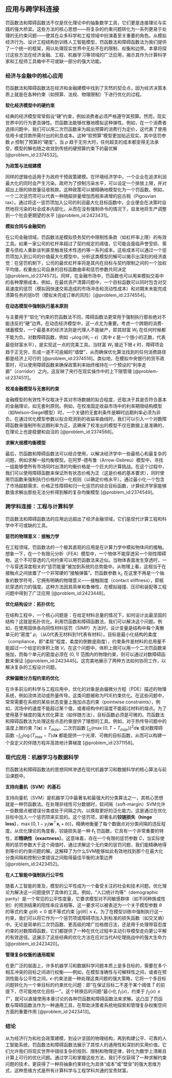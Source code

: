 ## 应用与跨学科连接

罚函数法和障碍函数法不仅是优化理论中的抽象数学工具，它们更是连接理论与实践的强大桥梁。这些方法的核心思想——将复杂的约束问题转化为一系列更易于处理的无约束问题——使其在众多科学和工程领域中扮演着至关重要的角色。从模拟经济行为、设计工程结构到训练人工智能模型，罚函数法和障碍函数法为我们提供了一个统一的框架，用以处理现实世界中无处不在的限制、权衡和边界。本章将探讨这些方法在经济金融、工程、机器学习等领域的广泛应用，揭示其作为计算科学家和工程师工具箱中不可或缺一部分的强大功能。

### 经济与金融中的核心应用

罚函数法和障碍函数法在经济和金融建模中找到了天然的契合点，因为经济决策本质上就是在各种约束（如预算、法规、物理限制）下进行优化的过程。

**软化经济模型中的硬约束**

经典的经济模型常常假设“硬”约束，例如消费者必须严格遵守其预算。然而，现实世界中的行为更具弹性。罚函数法能够优雅地模拟这种弹性。例如，在一个消费者选择问题中，我们可以用二次罚函数来为超出预算的消费行为定价，这代表了使用信用卡或贷款所需付出的利息成本。这种“软预算”模型更加贴近现实，其中惩罚参数 $\rho$ 控制了预算的“硬度”。当 $\rho$ 趋于无穷大时，任何超支的成本都变得无法承受，模型的解也随之收敛到传统的硬预算约束下的最优解 [@problem_id:2374532]。

**为政策与法规建模**

同样的逻辑也适用于为政府干预政策建模。在环境经济学中，一个企业在追求利润最大化的同时会产生污染。政府为了控制污染水平，可以设定一个排放上限，并对超出上限的排放量征收税款。这种政策可以被精确地模型化为一个罚函数。例如，一个二次惩罚项可以代表一种随超排量增加而税率递增的庇古税（Pigouvian tax）。通过将这一惩罚项加入公司的利润最大化目标函数中，企业便会在决策时自然地将污染的社会成本内部化，从而在没有强制命令的情况下，自发地将生产调整到一个社会更期望的水平 [@problem_id:2423431]。

**模拟合同与金融契约**

在公司金融领域，罚函数法是模拟债务契约中限制性条款（如杠杆率上限）的有效工具。如果一家公司的杠杆率超过了契约规定的阈值，它可能会面临声誉受损、需要与债权人重新谈判甚至触发技术性违约等一系列成本。这些成本可以通过一个惩罚项加入到公司的价值最大化模型中。分析这类模型的解可以揭示出深刻的经济直觉：在惩罚机制下，公司的最优杠杆率将是其内在目标与契约限制之间的一个加权平均值，权重由公司自身的目标函数曲率和惩罚参数共同决定 [@problem_id:2374573]。同样，在金融市场中，罚函数也可以用来模拟交易中的各种摩擦成本。例如，在最优资产清算问题中，一个目标函数可以同时包含对交易速度的惩罚（模拟因快速交易造成的市场冲击和流动性成本）和对期末未能完成清算任务的惩b罚（模拟未完成订单的风险）[@problem_id:2374554]。

**在动态模型中强制执行基本原则**

与主要用于“软化”约束的罚函数法不同，障碍函数法更常用于强制执行那些绝对不能违反的“硬”边界。在动态经济模型中，这一点尤为重要。考虑一个跨期的消费-储蓄模型，一个最基本的经济法则是代理人不能破产，即其财富 $W_t$ 在任何时候都不能为负。对数障碍函数，例如 $-\mu \log(W_t - \epsilon)$（其中 $\epsilon$ 是一个很小的正数，代表最低财富水平），是实现这一点的完美工具。当财富 $W_t$ 接近下限 $\epsilon$ 时，障碍项会趋于正无穷，形成一道不可逾越的“墙壁”，从而确保优化算法找到的任何消费路径都是经济上可行的 [@problem_id:2374516]。类似地，在模拟中央银行的货币政策时，可以使用障碍函数来确保政策利率始终维持在一个预设的“利率走廊”（corridor）之内，这反映了央行在现实操作中的上下限管理 [@problem-id:2374511]。

**校准金融模型与无套利约束**

金融模型的有效性不仅取决于其对市场数据的拟合程度，还取决于其是否符合基本的金融理论，如无套利原则。例如，在校准固定收益市场中的利率期限结构模型（如Nelson-Siegel模型）时，一个关键的无套利条件是瞬时远期利率必须为非负。在通过优化模型参数以拟合观测到的收益率曲线时，我们可以引入一个对数障碍函数来强制所有远期利率为正。这确保了校准出的模型不仅在数据上是准确的，在理论上也是稳健和自洽的 [@problem_id:2374568]。

**求解大规模均衡模型**

最后，罚函数和障碍函数法可以结合使用，以解决经济学中一些最核心和最复杂的问题，例如求解一般均衡模型。在阿罗-德布鲁（Arrow-Debreu）模型中，寻找一组能够使所有市场同时出清的均衡价格是一个巨大的计算挑战。在这个过程中，我们可以使用障碍函数来保证所有状态价格为正（这是价格的基本要求），同时使用罚函数来强制执行价格的归一化规则（以确定价格水平）。通过最小化一个包含了市场超额需求、价格正性障碍和归一化惩罚的综合目标函数，计算经济学家能够数值求解出那些无法分析得到解的复杂均衡模型 [@problem_id:2374549]。

### 跨学科连接：工程与计算科学

罚函数法和障碍函数法的应用远远超出了经济金融领域，它们是现代计算工程和科学中不可或缺的工具。

**惩罚的物理意义：接触力学**

在工程领域，罚函数法的一个极其直观的应用是在计算力学中模拟物体间的接触。想象一下，在一个有限元分析（FEA）模型中，一个物体不能穿透另一个刚性障碍物。这个不可穿透的几何约束可以用罚函数法来近似。当物体表面发生穿透时，一个与穿透深度相关的“惩罚能量”被加到系统的总势能中。从物理上看，这相当于在接触点之间放置了一个非常硬的“接触弹簧”。罚函数参数 $k_c$ 在这里不再是一个抽象的数学符号，它拥有明确的物理意义——接触刚度（contact stiffness），即抵抗穿透的力的强度。这种方法因其简单和鲁棒性，在模拟碰撞、压印和装配等工程问题中得到了广泛应用 [@problem_id:2423448]。

**优化结构设计：拓扑优化**

在结构工程中，一个核心问题是：在给定材料总量的情况下，如何设计出最坚固的结构？这就是拓扑优化。利用罚函数和障碍函数法，我们可以解决这个问题。例如，在使用固体各向同性材料惩罚（SIMP）方法时，设计变量是结构中每个离散单元的“密度” $\rho_i$ （从0代表无材料到1代表有材料）。目标是最小化结构的柔度（compliance，即“柔软”程度，柔度的倒数是刚度），约束条件是材料的总用量不能超过一个给定的体积上限 $V$。在这个问题中，体积上限可以用一个二次罚函数来施加，而每个单元的密度必须在 $(0,1)$ 范围内的物理约束，则可以通过对数障碍函数来保证 [@problem_id:2423445]。这完美地展示了两种方法如何协同工作，以解决复杂的工程设计问题。

**求解偏微分方程约束的优化**

在许多前沿的科学与工程应用中，优化的对象是由偏微分方程（PDE）描述的物理系统，例如流体流动或热量传导。这类问题被称为PDE约束优化。在这些问题中，常常需要在系统的某些状态变量上施加点态约束（pointwise constraints），例如，流场中的速度不能超过某个值，或者结构中的温度不能超过材料的熔点。为了使用基于梯度的强大优化算法（如伴随方法），目标函数必须是可微的。罚函数法和障碍函数法为处理这些点态约束提供了理想的工具。例如，对于热传导问题中的温度上限约束 $T(\boldsymbol{x}) \le T_{max}$，二次罚函数 $\int_{\Omega}(\max\{0, T-T_{max}\})^2 d\boldsymbol{x}$ 或对数障碍函数 $-\int_{\Omega} \log(T_{max}-T) d\boldsymbol{x}$ 都能提供一个光滑、可微的目标函数，从而可以构建一个良定义的伴随方程并高效地计算梯度 [@problem_id:2371158]。

### 现代应用：机器学习与数据科学

罚函数法和障碍函数法的思想同样渗透在现代机器学习和数据科学的核心算法与前沿课题中。

**支持向量机（SVM）的基石**

支持向量机（SVM）是机器学习中最著名和最强大的分类算法之一，其核心思想就是一种罚函数法。在处理非线性可分数据时，软间隔（soft-margin）SVM允许一些数据点被错误分类或处于间隔之内，以换取更好的泛化能力。这是通过在优化目标中加入一个惩罚项来实现的。这个惩罚项，即著名的**铰链损失（hinge loss）**，$\max\{0, 1 - y_i(\boldsymbol{w}^\top\boldsymbol{x}_i + b)\}$，精确地衡量了每个数据点对分类间隔的违反程度。从优化理论的角度看，铰链损失是一种 $\ell_1$ 罚函数，它具有一个非常重要的特性，即**精确性（exactness）**。这意味着，存在一个有限的惩罚参数 $C$，当实际使用的惩罚参数大于这个阈值时，通过求解这个无约束的惩罚问题，我们能精确地得到等价的约束问题的解。这解释了为什么SVM能够如此有效地找到那个在最大化分类间隔和控制分类错误之间取得最佳平衡的决策边界 [@problem_id:2423452]。

**在人工智能中强制执行公平性**

随着人工智能的普及，模型的公平性成为一个备受关注的社会和技术问题。优化理论为解决这一问题提供了具体的工具。例如，“人口统计均等”（demographic parity）是一个常见的公平性度量，它要求模型对不同敏感群体（如不同种族或性别）的预测结果的阳性率应该相等。这一要求可以被表述为一个关于模型参数 $\theta$ 的等式约束 $g(\theta)=0$ 或不等式约束 $|g(\theta)| \le \epsilon$。为了在模型训练中强制执行这一约束，我们可以将它作为一个惩罚项或障碍项加入到标准的损失函数（如交叉熵）中。无论是简单的二次罚函数、更高级的增广拉格朗日法，还是用于处理带容忍度约束的对数障碍函数，它们都提供了一种在优化过程中主动引导模型走向更公平解的有效途径。这展示了这些经典的优化方法在应对当代AI伦理挑战中的强大生命力 [@problem_id:2423420]。

**管理复杂权衡的通用框架**

在更广泛的层面上，许多机器学习和数据科学问题本质上是多目标的，需要在多个相互冲突的目标之间进行权衡——例如，在模型准确性与可解释性之间，或者在预测性能与公平性之间。$\epsilon$-约束法是一种处理这类问题的强大策略，它将一个多目标问题转化为一个单目标的约束优化问题：即“在保证目标二不差于某个阈值 $T$ 的前提下，尽可能地优化目标一”。这个转换后的问题“最小化 $f_1(x)$，约束于 $f_2(x) \le T$”，就可以直接使用本章讨论的各种罚函数和障碍函数法来求解。这凸显了罚函数与障碍函数法作为一种通用工具，在帮助决策者系统地探索和管理复杂权衡空间方面的重要作用 [@problem_id:2423413]。

### 结论

从为经济行为和社会政策建模，到设计坚固的物理结构，再到构建公平、可靠的人工智能系统，罚函数法和障碍函数法展示了其惊人的通用性和深刻的实用价值。它们允许我们将现实世界中错综复杂的规则、限制和物理定律，转化为数学上清晰且计算上可行的优化问题。通过学习和掌握这些方法，我们不仅获得了一种求解约束问题的技术，更获得了一种将抽象约束转化为具体“成本”或“壁垒”的强大思维方式，这种思维方式是所有计算科学与工程学科共通的宝贵财富。